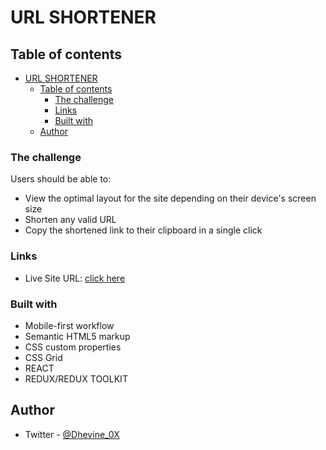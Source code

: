 # URL SHORTENER

## Table of contents

- [URL SHORTENER](#url-shortener)
  - [Table of contents](#table-of-contents)
    - [The challenge](#the-challenge)
    - [Links](#links)
    - [Built with](#built-with)
  - [Author](#author)

### The challenge

Users should be able to:

- View the optimal layout for the site depending on their device's screen size
- Shorten any valid URL
- Copy the shortened link to their clipboard in a single click


### Links

- Live Site URL: [click here](https://daalu-url-shortener.netlify.app/)

### Built with

- Mobile-first workflow
- Semantic HTML5 markup
- CSS custom properties
- CSS Grid
- REACT
- REDUX/REDUX TOOLKIT

## Author

- Twitter - [@Dhevine_0X](https://www.twitter.com/Dhevine_0X)
